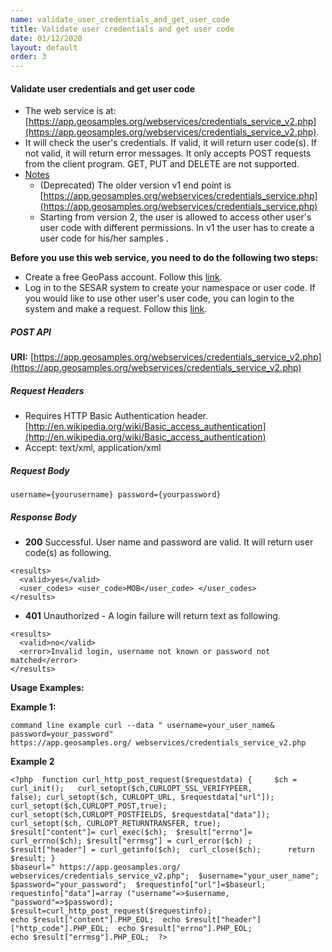 ```yaml
---
name: validate_user_credentials_and_get_user_code
title: Validate user credentials and get user code
date: 01/12/2020
layout: default
order: 3
---
```


#### Validate user credentials and get user code
- The web service is at: [https://app.geosamples.org/webservices/credentials_service_v2.php](https://app.geosamples.org/webservices/credentials_service_v2.php).
- It will check the user's credentials. If valid, it will return user code(s). If not valid, it will return error messages. It only accepts POST requests from the client program. GET, PUT and DELETE are not supported.
- <ins>Notes</ins>
  - (Deprecated) The older version v1 end point is [https://app.geosamples.org/webservices/credentials_service.php](https://app.geosamples.org/webservices/credentials_service.php)
  - Starting from version 2, the user is allowed to access other user's user code with different permissions. In v1 the user has to create a user code for his/her samples .
  
**Before you use this web service, you need to do the following two steps:**
- Create a free GeoPass account. Follow this [link](https://geopass.iedadata.org/josso/).
- Log in to the SESAR system to create your namespace or user code. If you would like to use other user's user code, you can login to the system and make a request. Follow this [link](https://geopass.iedadata.org/josso/).

##### POST API
**URI:** [https://app.geosamples.org/webservices/credentials_service_v2.php](https://app.geosamples.org/webservices/credentials_service_v2.php)

##### Request Headers
- Requires HTTP Basic Authentication header. [http://en.wikipedia.org/wiki/Basic_access_authentication](http://en.wikipedia.org/wiki/Basic_access_authentication)
- Accept: text/xml, application/xml

##### Request Body

```
username={yourusername} password={yourpassword}
```

##### Response Body
- **200** Successful. User name and password are valid. It will return user code(s) as following.

```
<results> 
  <valid>yes</valid> 
  <user_codes> <user_code>MOB</user_code> </user_codes> 
</results> 
```

- **401** Unauthorized - A login failure will return text as following.

```
<results> 
  <valid>no</valid> 
  <error>Invalid login, username not known or password not matched</error> 
</results>
```

**Usage Examples:**

**Example 1:**

```
command line example curl --data " username=your_user_name& password=your_password"  
https://app.geosamples.org/ webservices/credentials_service_v2.php
```

**Example 2**

```
<?php  function curl_http_post_request($requestdata) {     $ch = curl_init();   curl_setopt($ch,CURLOPT_SSL_VERIFYPEER,
false); curl_setopt($ch, CURLOPT_URL, $requestdata["url"]);   curl_setopt($ch,CURLOPT_POST,true); 
curl_setopt($ch,CURLOPT_POSTFIELDS, $requestdata["data"]);      curl_setopt($ch, CURLOPT_RETURNTRANSFER, true);  
$result["content"]= curl_exec($ch);  $result["errno"]= curl_errno($ch); $result["errmsg"] = curl_error($ch) ;  
$result["header"] = curl_getinfo($ch);  curl_close($ch);      return $result; }    
$baseurl=" https://app.geosamples.org/ webservices/credentials_service_v2.php";  $username="your_user_name"; 
$password="your_password";  $requestinfo["url"]=$baseurl;  requestinfo["data"]=array ("username"=>$username, 
"password"=>$password);   $result=curl_http_post_request($requestinfo);   
echo $result["content"].PHP_EOL;  echo $result["header"]["http_code"].PHP_EOL;  echo $result["errno"].PHP_EOL;  
echo $result["errmsg"].PHP_EOL;  ?> 
```
